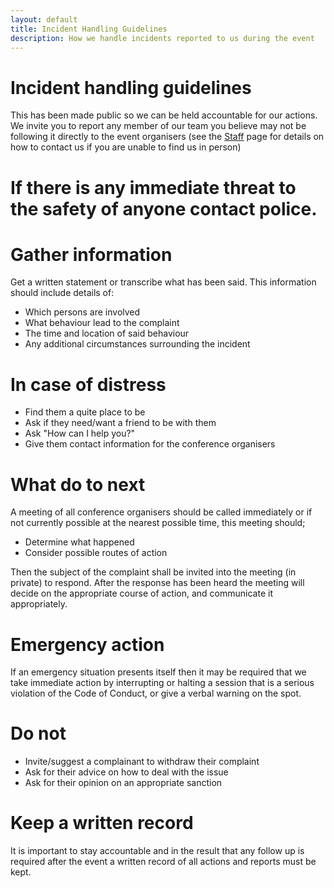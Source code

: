 ```yaml
---
layout: default
title: Incident Handling Guidelines
description: How we handle incidents reported to us during the event
---
```


# Incident handling guidelines

This has been made public so we can be held accountable for our actions. We invite you to report any member of our team you believe may not be following it directly to the event organisers (see the [Staff](/staff) page for details on how to contact us if you are unable to find us in person)

# If there is any immediate threat to the safety of anyone contact police.

# Gather information
Get a written statement or transcribe what has been said. This information should include details of:
- Which persons are involved
- What behaviour lead to the complaint
- The time and location of said behaviour
- Any additional circumstances surrounding the incident

# In case of distress
- Find them a quite place to be
- Ask if they need/want a friend to be with them
- Ask "How can I help you?"
- Give them contact information for the conference organisers

# What do to next
A meeting of all conference organisers should be called immediately or if not currently possible
at the nearest possible time, this meeting should;
- Determine what happened
- Consider possible routes of action

Then the subject of the complaint shall be invited into the meeting (in private) to 
respond. After the response has been heard the meeting will decide on the appropriate
course of action, and communicate it appropriately.

# Emergency action
If an emergency situation presents itself then it may be required that we take immediate
action by interrupting or halting a session that is a serious violation of the Code of Conduct,
or give a verbal warning on the spot.

# Do not
- Invite/suggest a complainant to withdraw their complaint
- Ask for their advice on how to deal with the issue
- Ask for their opinion on an appropriate sanction


# Keep a written record
It is important to stay accountable and in the result that any follow up is required after the event 
a written record of all actions and reports must be kept.
